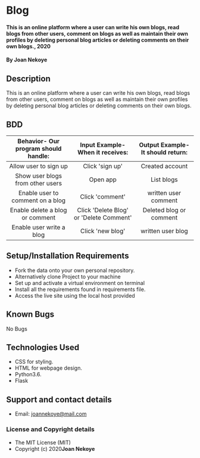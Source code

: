 # Blog
#### This is an online platform where a user can write his own blogs, read blogs from other users, comment on blogs as well as maintain their own profiles by deleting personal blog articles or deleting comments on their own blogs., 2020
#### By **Joan Nekoye**
## Description
This is an online platform where a user can write his own blogs, read blogs from other users, comment on blogs as well as maintain their own profiles by deleting personal blog articles or deleting comments on their own blogs.
## BDD
| Behavior- Our program should handle: | Input Example- When it receives: | Output Example- It should return: |
| :-------------: | :-------------: | :-------------: |
| Allow user to sign up | Click 'sign up'  | Created account |
| Show user blogs from other users | Open app | List blogs |
| Enable user to comment on a blog | Click 'comment' | written user comment |
| Enable delete a blog or comment | Click 'Delete Blog' or 'Delete Comment' | Deleted blog or comment |
| Enable user write a blog | Click 'new blog' | written user blog |
## Setup/Installation Requirements
* Fork the data onto your own personal repository.
* Alternatively clone Project to your machine
* Set up and activate a virtual environment on terminal
* Install all the requirements found in requirements file.
* Access the live site using the local host provided
 
## Known Bugs
No Bugs
## Technologies Used
* CSS for styling.
* HTML for webpage design.
* Python3.6.
* Flask

## Support and contact details
* Email: joannekoye@mail.com
### License and Copyright details
* The MIT License (MIT)
* Copyright (c) 2020**Joan Nekoye**